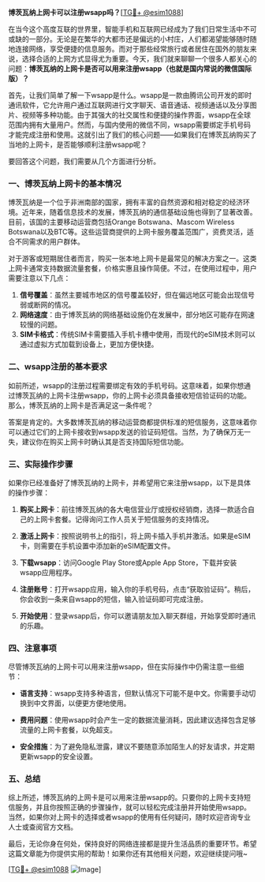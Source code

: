 **博茨瓦纳上网卡可以注册wsapp吗？**[[TG💪+ @esim1088](https://t.me/s/esim1088)]

在当今这个高度互联的世界里，智能手机和互联网已经成为了我们日常生活中不可或缺的一部分。无论是在繁华的大都市还是偏远的小村庄，人们都渴望能够随时随地连接网络，享受便捷的信息服务。而对于那些经常旅行或者居住在国外的朋友来说，选择合适的上网方式显得尤为重要。今天，我们就来聊聊一个很多人都关心的问题：**博茨瓦纳的上网卡是否可以用来注册wsapp（也就是国内常说的微信国际版）？**

首先，让我们简单了解一下wsapp是什么。wsapp是一款由腾讯公司开发的即时通讯软件，它允许用户通过互联网进行文字聊天、语音通话、视频通话以及分享图片、视频等多种功能。由于其强大的社交属性和便捷的操作界面，wsapp在全球范围内拥有大量用户。然而，与国内使用的微信不同，wsapp需要绑定手机号码才能完成注册和使用。这就引出了我们的核心问题——如果我们在博茨瓦纳购买了当地的上网卡，是否能够顺利注册wsapp呢？

要回答这个问题，我们需要从几个方面进行分析。

### **一、博茨瓦纳上网卡的基本情况**

博茨瓦纳是一个位于非洲南部的国家，拥有丰富的自然资源和相对稳定的经济环境。近年来，随着信息技术的发展，博茨瓦纳的通信基础设施也得到了显著改善。目前，该国的主要移动运营商包括Orange Botswana、Mascom Wireless Botswana以及BTC等。这些运营商提供的上网卡服务覆盖范围广，资费灵活，适合不同需求的用户群体。

对于游客或短期居住者而言，购买一张本地上网卡是最常见的解决方案之一。这类上网卡通常支持数据流量套餐，价格实惠且操作简便。不过，在使用过程中，用户需要注意以下几点：

1. **信号覆盖**：虽然主要城市地区的信号覆盖较好，但在偏远地区可能会出现信号弱或断网的情况。
2. **网络速度**：由于博茨瓦纳的网络基础设施仍在发展中，部分地区可能存在网速较慢的问题。
3. **SIM卡格式**：传统SIM卡需要插入手机卡槽中使用，而现代的eSIM技术则可以通过虚拟方式加载到设备上，更加方便快捷。

### **二、wsapp注册的基本要求**

如前所述，wsapp的注册过程需要绑定有效的手机号码。这意味着，如果你想通过博茨瓦纳的上网卡注册wsapp，你的上网卡必须具备接收短信验证码的功能。那么，博茨瓦纳的上网卡是否满足这一条件呢？

答案是肯定的。大多数博茨瓦纳的移动运营商都提供标准的短信服务，这意味着你可以通过它们的上网卡接收到wsapp发送的验证码短信。当然，为了确保万无一失，建议你在购买上网卡时确认其是否支持国际短信功能。

### **三、实际操作步骤**

如果你已经准备好了博茨瓦纳的上网卡，并希望用它来注册wsapp，以下是具体的操作步骤：

1. **购买上网卡**：前往博茨瓦纳的各大电信营业厅或授权经销商，选择一款适合自己的上网卡套餐。记得询问工作人员关于短信服务的支持情况。
   
2. **激活上网卡**：按照说明书上的指引，将上网卡插入手机并激活。如果是eSIM卡，则需要在手机设置中添加新的eSIM配置文件。

3. **下载wsapp**：访问Google Play Store或Apple App Store，下载并安装wsapp应用程序。

4. **注册账号**：打开wsapp应用，输入你的手机号码，点击“获取验证码”。稍后，你会收到一条来自wsapp的短信，输入验证码即可完成注册。

5. **开始使用**：登录wsapp后，你可以邀请朋友加入聊天群组，开始享受即时通讯的乐趣。

### **四、注意事项**

尽管博茨瓦纳的上网卡可以用来注册wsapp，但在实际操作中仍需注意一些细节：

- **语言支持**：wsapp支持多种语言，但默认情况下可能不是中文。你需要手动切换到中文界面，以便更方便地使用。
  
- **费用问题**：使用wsapp时会产生一定的数据流量消耗，因此建议选择包含足够流量的上网卡套餐，以免超支。

- **安全措施**：为了避免隐私泄露，建议不要随意添加陌生人的好友请求，并定期更新wsapp的安全设置。

### **五、总结**

综上所述，博茨瓦纳的上网卡是可以用来注册wsapp的。只要你的上网卡支持短信服务，并且你按照正确的步骤操作，就可以轻松完成注册并开始使用wsapp。当然，如果你对上网卡的选择或者wsapp的使用有任何疑问，随时欢迎咨询专业人士或查阅官方文档。

最后，无论你身在何处，保持良好的网络连接都是提升生活品质的重要环节。希望这篇文章能为你提供实用的帮助！如果你还有其他相关问题，欢迎继续提问哦~

[[TG💪+ @esim1088](https://t.me/s/esim1088) ![Image](https://i.postimg.cc/4NQfJmqS/Snipaste-2025-05-13-00-14-12.png)]